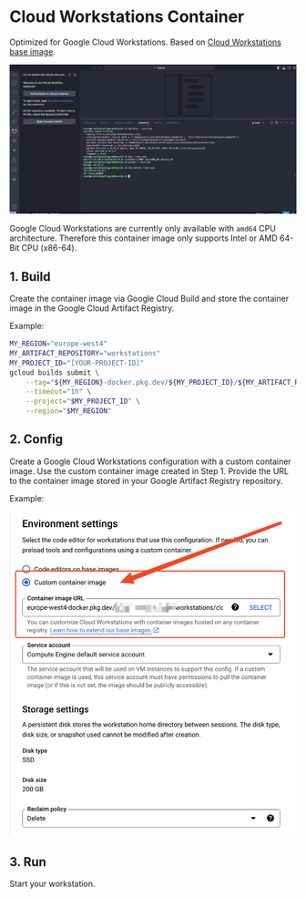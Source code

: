 # Cloud Workstations Container

Optimized for Google Cloud Workstations.
Based on [Cloud Workstations base image](https://cloud.google.com/workstations/docs/preconfigured-base-images).

![Screenshot](./code.png)

Google Cloud Workstations are currently only available with `amd64` CPU architecture.
Therefore this container image only supports Intel or AMD 64-Bit CPU (x86-64).

## 1. Build

Create the container image via Google Cloud Build and store the container image in the Google Cloud Artifact Registry.

Example:

```bash
MY_REGION="europe-west4"
MY_ARTIFACT_REPOSITORY="workstations"
MY_PROJECT_ID="[YOUR-PROJECT-ID]"
gcloud builds submit \
    --tag="${MY_REGION}-docker.pkg.dev/${MY_PROJECT_ID}/${MY_ARTIFACT_REPOSITORY}/cloud-tools-container:workstations" \
    --timeout="1h" \
    --project="$MY_PROJECT_ID" \
    --region="$MY_REGION"
```

## 2. Config

Create a Google Cloud Workstations configuration with a custom container image.
Use the custom container image created in Step 1.
Provide the URL to the container image stored in your Google Artifact Registry repository.

Example:

![Screenshot: Google Cloud Console - workstation configuration](./config.png)

## 3. Run

Start your workstation.
